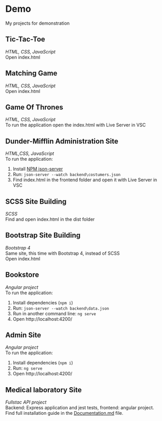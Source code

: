 # **Demo**
My projects for demonstration
## **Tic-Tac-Toe**
*HTML, CSS, JavaScript*  
Open index.html
## **Matching Game**
*HTML, CSS, JavaScript*  
Open index.html
## **Game Of Thrones**
*HTML, CSS, JavaScript*   
To run the application open the index.html with Live Server in VSC
## **Dunder-Mifflin Administration Site**
*HTML,CSS, JavaScript*   
To run the application:   
1. Install [NPM json-server](https://www.npmjs.com/package/json-server)   
2. Run: `json-server --watch backend\costumers.json`
3. Find index.html in the frontend folder and open it with Live Server in VSC
##  **SCSS Site Building**
*SCSS*   
Find and open index.html in the dist folder
## **Bootstrap Site Building**
*Bootstrap 4*  
Same site, this time with Bootstrap 4, instead of SCSS  
Open index.html
## **Bookstore**
*Angular project*   
To run the application:    
1. Install dependencies (`npm i`)
2. Run: `json-server --watch backend\data.json`
3. Run in another command line: `ng serve`
4. Open http://localhost:4200/
## **Admin Site**
*Angular project*  
To run the application:    
1. Install dependencies (`npm i`)
2. Run: `ng serve`
3. Open http://localhost:4200/
## **Medical laboratory Site**
*Fullstac API project*  
Backend: Express application and jest tests, frontend: angular project.  
Find full installation guide in the [Documentation.md](https://github.com/keszigabesz/Demo/blob/main/09%20Medical%20Laboratory%20Site/DOCUMENTATION.md) file.
